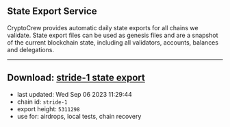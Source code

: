 ## State Export Service
CryptoCrew provides automatic daily state exports for all chains we validate. State export files can be used as genesis files and are a snapshot of the current blockchain state, including all validators, accounts, balances and delegations.

---
**Download: [stride-1 state export](https://dl.ccvalidators.com/SERVICE/stride/stride-1_export_5311298.json)**
---

- last updated: Wed Sep 06 2023 11:29:44
- chain id: `stride-1`
- export height: `5311298`
- use for: airdrops, local tests, chain recovery
